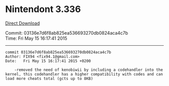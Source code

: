 # Nintendont 3.336
[Direct Download](./Nintendont.zip)

Commit: 03136e7d6f8ab825ea536693270db0824aca4c7b  
Time: Fri May 15 16:17:41 2015   

-----

```
commit 03136e7d6f8ab825ea536693270db0824aca4c7b
Author: FIX94 <fix94.1@gmail.com>
Date:   Fri May 15 16:17:41 2015 +0200

    -removed the need of kenobiwii by including a codehandler into the kernel, this codehandler has a higher compatibility with codes and can load more cheats total (gcts up to 8KB)
```
